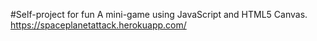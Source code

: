 #Self-project for fun
A mini-game using JavaScript and HTML5 Canvas.
https://spaceplanetattack.herokuapp.com/

